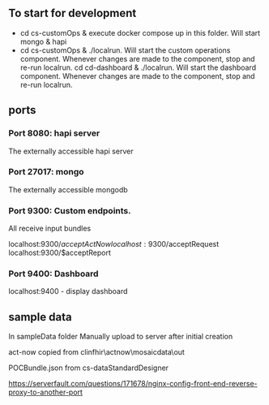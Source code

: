 ## To start for development

* cd cs-customOps & execute docker compose up in this folder. Will start mongo & hapi
* cd cs-customOps & ./localrun. Will start the custom operations component. Whenever changes are made to the component, stop and re-run localrun.
cd cd-dashboard & ./localrun. Will start the dashboard component. Whenever changes are made to the component, stop and re-run localrun.

## ports

### Port 8080: hapi server

The externally accessible hapi server

### Port 27017: mongo

The externally accessible mongodb

### Port 9300: Custom endpoints. 

All receive input bundles 

localhost:9300/$acceptActNow
localhost:9300/$acceptRequest
localhost:9300/$acceptReport


### Port 9400: Dashboard

localhost:9400 - display dashboard

## sample data

In sampleData folder
Manually upload to server after initial creation 

act-now copied from clinfhir\actnow\mosaicdata\out

POCBundle.json from cs-dataStandardDesigner


https://serverfault.com/questions/171678/nginx-config-front-end-reverse-proxy-to-another-port